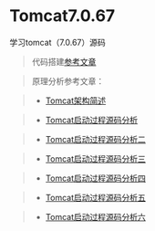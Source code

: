 # Tomcat7.0.67
学习tomcat（7.0.67）源码
> 代码搭建[参考文章](https://zhuanlan.zhihu.com/p/29665847)

> 原理分析参考文章：

> - [Tomcat架构简述](http://www.cnblogs.com/coldridgeValley/p/5469615.html)

> - [Tomcat启动过程源码分析](http://www.cnblogs.com/coldridgeValley/p/5471421.html)

> - [Tomcat启动过程源码分析二](http://www.cnblogs.com/coldridgeValley/p/5515423.html)

> - [Tomcat启动过程源码分析三](http://www.cnblogs.com/coldridgeValley/p/5516009.html)

> - [Tomcat启动过程源码分析四](http://www.cnblogs.com/coldridgeValley/p/5631610.html)

> - [Tomcat启动过程源码分析五](http://www.cnblogs.com/coldridgeValley/p/5631614.html)

> - [Tomcat启动过程源码分析六](http://www.cnblogs.com/coldridgeValley/p/5515423.html)


